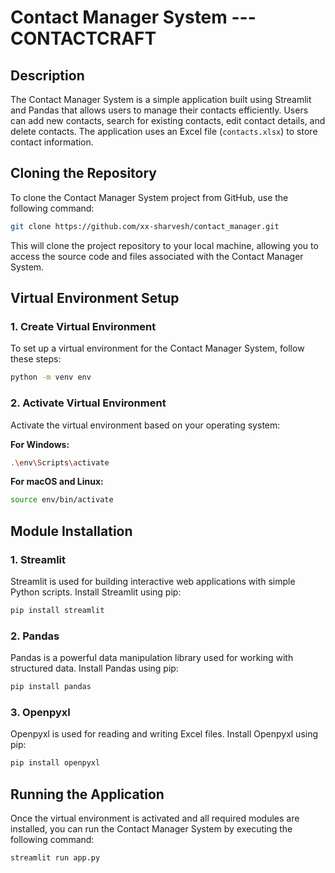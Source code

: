 # Contact Manager System --- CONTACTCRAFT

## Description
The Contact Manager System is a simple application built using Streamlit and Pandas that allows users to manage their contacts efficiently. Users can add new contacts, search for existing contacts, edit contact details, and delete contacts. The application uses an Excel file (`contacts.xlsx`) to store contact information.


## Cloning the Repository
To clone the Contact Manager System project from GitHub, use the following command:

```bash
git clone https://github.com/xx-sharvesh/contact_manager.git
```

This will clone the project repository to your local machine, allowing you to access the source code and files associated with the Contact Manager System.

## Virtual Environment Setup

### 1. Create Virtual Environment
To set up a virtual environment for the Contact Manager System, follow these steps:

```bash
python -m venv env
```

### 2. Activate Virtual Environment
Activate the virtual environment based on your operating system:

**For Windows:**
```bash
.\env\Scripts\activate
```

**For macOS and Linux:**
```bash
source env/bin/activate
```

## Module Installation

### 1. Streamlit
Streamlit is used for building interactive web applications with simple Python scripts. Install Streamlit using pip:

```bash
pip install streamlit
```

### 2. Pandas
Pandas is a powerful data manipulation library used for working with structured data. Install Pandas using pip:

```bash
pip install pandas
```

### 3. Openpyxl
Openpyxl is used for reading and writing Excel files. Install Openpyxl using pip:

```bash
pip install openpyxl
```

## Running the Application
Once the virtual environment is activated and all required modules are installed, you can run the Contact Manager System by executing the following command:

```bash
streamlit run app.py
```
